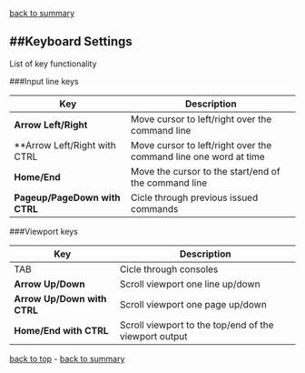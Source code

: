 [back to summary](summary.md)

##Keyboard Settings
------------------------------------------------------------------------
List of key functionality

###Input line keys
 
|Key|Description|
|---|-----------|
|**Arrow Left/Right**|Move cursor to left/right over the command line|
|**Arrow Left/Right with CTRL|Move cursor to left/right over the command line one word at time|
|**Home/End**|Move the cursor to the start/end of the command line|
|**Pageup/PageDown with CTRL**|Cicle through previous issued commands|
 


 
###Viewport keys
 
|Key|Description|
|---|-----------|
|TAB|Cicle through consoles|
|**Arrow Up/Down**|Scroll viewport one line up/down|
|**Arrow Up/Down with CTRL**|Scroll viewport one page up/down|
|**Home/End with CTRL**|Scroll viewport to the top/end of the viewport output|
 


[back to top](#console-management) - [back to summary](summary.md)